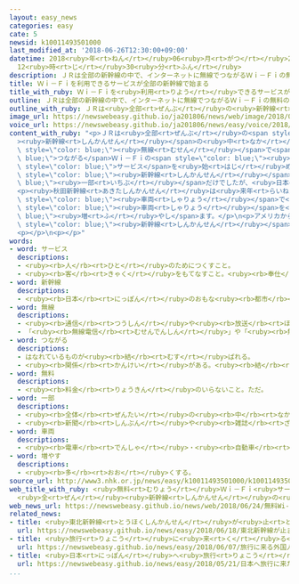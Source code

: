 ```yaml
---
layout: easy_news
categories: easy
cate: 5
newsid: k10011493501000
last_modified_at: '2018-06-26T12:30:00+09:00'
datetime: 2018<ruby>年<rt>ねん</rt></ruby>06<ruby>月<rt>がつ</rt></ruby>26<ruby>日<rt>にち</rt></ruby>
  12<ruby>時<rt>じ</rt></ruby>30<ruby>分<rt>ふん</rt></ruby>
description: ＪＲは全部の新幹線の中で、インターネットに無線でつながるＷｉ－Ｆｉの無料のサービスを始めます。
title: Ｗｉ－Ｆｉを利用できるサービスが全部の新幹線で始まる
title_with_ruby: Ｗｉ－Ｆｉを<ruby>利用<rt>りよう</rt></ruby>できるサービスが<ruby>全部<rt>ぜんぶ</rt></ruby>の<ruby>新幹線<rt>しんかんせん</rt></ruby>で<ruby>始<rt>はじ</rt></ruby>まる
outline: ＪＲは全部の新幹線の中で、インターネットに無線でつながるＷｉ－Ｆｉの無料のサービスを始めます。
outline_with_ruby: ＪＲは<ruby>全部<rt>ぜんぶ</rt></ruby>の<ruby>新幹線<rt>しんかんせん</rt></ruby>の<ruby>中<rt>なか</rt></ruby>で、インターネットに<ruby>無線<rt>むせん</rt></ruby>でつながるＷｉ－Ｆｉの<ruby>無料<rt>むりょう</rt></ruby>のサービスを<ruby>始<rt>はじ</rt></ruby>めます。
image_url: https://newswebeasy.github.io/ja201806/news/web/image/2018/06/24/K10011493501_1806241558_1806241600_01_02.jpg
voice_url: https://newswebeasy.github.io/ja201806/news/easy/voice/2018/06/26/k10011493501000.mp4
content_with_ruby: "<p>ＪＲは<ruby>全部<rt>ぜんぶ</rt></ruby>の<span style=\"color: blue;\"\
  ><ruby>新幹線<rt>しんかんせん</rt></ruby></span>の<ruby>中<rt>なか</rt></ruby>で、インターネットに<span\
  \ style=\"color: blue;\"><ruby>無線<rt>むせん</rt></ruby></span>で<span style=\"color:\
  \ blue;\">つながる</span>Ｗｉ－Ｆｉの<span style=\"color: blue;\"><ruby>無料<rt>むりょう</rt></ruby></span>の<span\
  \ style=\"color: blue;\">サービス</span>を<ruby>始<rt>はじ</rt></ruby>めます。<ruby>今<rt>いま</rt></ruby>までＷｉ－Ｆｉを<ruby>利用<rt>りよう</rt></ruby>できる<span\
  \ style=\"color: blue;\"><ruby>新幹線<rt>しんかんせん</rt></ruby></span>は<span style=\"color:\
  \ blue;\"><ruby>一部<rt>いちぶ</rt></ruby></span>だけでしたが、<ruby>日本<rt>にっぽん</rt></ruby>へ<ruby>旅行<rt>りょこう</rt></ruby>に<ruby>来<rt>く</rt></ruby>る<ruby>外国人<rt>がいこくじん</rt></ruby>などからもっと<ruby>利用<rt>りよう</rt></ruby>できるようにしてほしいと<ruby>言<rt>い</rt></ruby>われていました。</p>\n\
  <p><ruby>秋田新幹線<rt>あきたしんかんせん</rt></ruby>は<ruby>来年<rt>らいねん</rt></ruby>５<ruby>月<rt>がつ</rt></ruby>まで、<ruby>北陸新幹線<rt>ほくりくしんかんせん</rt></ruby>は<ruby>来年<rt>らいねん</rt></ruby>９<ruby>月<rt>がつ</rt></ruby>まで、<ruby>東海道<rt>とうかいどう</rt></ruby>と<ruby>山陽<rt>さんよう</rt></ruby>、<ruby>九州<rt>きゅうしゅう</rt></ruby>、<ruby>山形新幹線<rt>やまがたしんかんせん</rt></ruby>は２０２０<ruby>年<rt>ねん</rt></ruby>３<ruby>月<rt>がつ</rt></ruby>までに<ruby>全部<rt>ぜんぶ</rt></ruby>の<span\
  \ style=\"color: blue;\"><ruby>車両<rt>しゃりょう</rt></ruby></span>で<ruby>利用<rt>りよう</rt></ruby>できるようにします。<ruby>北海道<rt>ほっかいどう</rt></ruby>、<ruby>東北<rt>とうほく</rt></ruby>、<ruby>上越<rt>じょうえつ</rt></ruby><ruby>新幹線<rt>しんかんせん</rt></ruby>でも<ruby>利用<rt>りよう</rt></ruby>できる<span\
  \ style=\"color: blue;\"><ruby>車両<rt>しゃりょう</rt></ruby></span>を<span style=\"color:\
  \ blue;\"><ruby>増<rt>ふ</rt></ruby>やし</span>ます。</p>\n<p>アメリカから<ruby>旅行<rt>りょこう</rt></ruby>で<ruby>来<rt>き</rt></ruby>た<ruby>男性<rt>だんせい</rt></ruby>は、「Ｗｉ－Ｆｉを<ruby>使<rt>つか</rt></ruby>うことができたら、<span\
  \ style=\"color: blue;\"><ruby>新幹線<rt>しんかんせん</rt></ruby></span>の<ruby>中<rt>なか</rt></ruby>から<ruby>家族<rt>かぞく</rt></ruby>に<ruby>連絡<rt>れんらく</rt></ruby>をすることができるのでうれしいです」と<ruby>話<rt>はな</rt></ruby>していました。</p>\n\
  <p></p>\n<p></p>"
words:
- word: サービス
  descriptions:
  - <ruby><rb>人</rb><rt>ひと</rt></ruby>のためにつくすこと。
  - <ruby><rb>客</rb><rt>きゃく</rt></ruby>をもてなすこと。<ruby><rb>奉仕</rb><rt>ほうし</rt></ruby>。
- word: 新幹線
  descriptions:
  - <ruby><rb>日本</rb><rt>にっぽん</rt></ruby>のおもな<ruby><rb>都市</rb><rt>とし</rt></ruby>を<ruby><rb>結</rb><rt>むす</rt></ruby>んで、<ruby><rb>速</rb><rt>はや</rt></ruby>く<ruby><rb>人</rb><rt>ひと</rt></ruby>を<ruby><rb>運</rb><rt>はこ</rt></ruby>ぶための<ruby><rb>高速鉄道</rb><rt>こうそくてつどう</rt></ruby>。<ruby><rb>東海道新幹線</rb><rt>とうかいどうしんかんせん</rt></ruby>、<ruby><rb>山陽新幹線</rb><rt>さんようしんかんせん</rt></ruby>、<ruby><rb>上越新幹線</rb><rt>じょうえつしんかんせん</rt></ruby>、<ruby><rb>長野新幹線</rb><rt>ながのしんかんせん</rt></ruby>、<ruby><rb>東北新幹線</rb><rt>とうほくしんかんせん</rt></ruby>、<ruby><rb>山形新幹線</rb><rt>やまがたしんかんせん</rt></ruby>、<ruby><rb>秋田新幹線</rb><rt>あきたしんかんせん</rt></ruby>、<ruby><rb>九州新幹線</rb><rt>きゅうしゅうしんかんせん</rt></ruby>がある。
- word: 無線
  descriptions:
  - <ruby><rb>通信</rb><rt>つうしん</rt></ruby>や<ruby><rb>放送</rb><rt>ほうそう</rt></ruby>で、<ruby><rb>電波</rb><rt>でんぱ</rt></ruby>を<ruby><rb>使</rb><rt>つか</rt></ruby>い、<ruby><rb>電線</rb><rt>でんせん</rt></ruby>を<ruby><rb>使</rb><rt>つか</rt></ruby>わないこと。
  - 「<ruby><rb>無線電信</rb><rt>むせんでんしん</rt></ruby>」や「<ruby><rb>無線電話</rb><rt>むせんでんわ</rt></ruby>」の<ruby><rb>略</rb><rt>りゃく</rt></ruby>。
- word: つながる
  descriptions:
  - はなれているものが<ruby><rb>結</rb><rt>むす</rt></ruby>ばれる。
  - <ruby><rb>関係</rb><rt>かんけい</rt></ruby>がある。<ruby><rb>結</rb><rt>むす</rt></ruby>びつく。
- word: 無料
  descriptions:
  - <ruby><rb>料金</rb><rt>りょうきん</rt></ruby>のいらないこと。ただ。
- word: 一部
  descriptions:
  - <ruby><rb>全体</rb><rt>ぜんたい</rt></ruby>の<ruby><rb>中</rb><rt>なか</rt></ruby>の、ある<ruby><rb>部分</rb><rt>ぶぶん</rt></ruby>。
  - <ruby><rb>新聞</rb><rt>しんぶん</rt></ruby>や<ruby><rb>雑誌</rb><rt>ざっし</rt></ruby>などを<ruby><rb>数</rb><rt>かぞ</rt></ruby>えるときの、<ruby><rb>一</rb><rt>ひと</rt></ruby>つ。
- word: 車両
  descriptions:
  - <ruby><rb>電車</rb><rt>でんしゃ</rt></ruby>・<ruby><rb>自動車</rb><rt>じどうしゃ</rt></ruby>などのこと。また、その<ruby><rb>一台</rb><rt>いちだい</rt></ruby><ruby><rb>一台</rb><rt>いちだい</rt></ruby>。
- word: 増やす
  descriptions:
  - <ruby><rb>多</rb><rt>おお</rt></ruby>くする。
source_url: http://www3.nhk.or.jp/news/easy/k10011493501000/k10011493501000.html
web_title_with_ruby: <ruby>無料<rt>むりょう</rt></ruby>Ｗｉ－Ｆｉ<ruby>サービス<rt>さーびす</rt></ruby>
  <ruby>全<rt>ぜん</rt></ruby><ruby>新幹線<rt>しんかんせん</rt></ruby>の<ruby>路線<rt>ろせん</rt></ruby>で<ruby>今年度中<rt>こんねんどちゅう</rt></ruby>に<ruby>提供<rt>ていきょう</rt></ruby>へ
web_news_url: https://newswebeasy.github.io/news/web/2018/06/24/無料Wi-Fiサービス-全新幹線の路線で今年度中に提供へ
related_news:
- title: <ruby>東北新幹線<rt>とうほくしんかんせん</rt></ruby>が<ruby>止<rt>と</rt></ruby>まる　パンタグラフに<ruby>何<rt>なに</rt></ruby>かがぶつかった<ruby>跡<rt>あと</rt></ruby>
  url: https://newswebeasy.github.io/news/easy/2018/06/18/東北新幹線が止まる-パンタグラフに何かがぶつかった跡
- title: <ruby>旅行<rt>りょこう</rt></ruby>に<ruby>来<rt>く</rt></ruby>る<ruby>外国人<rt>がいこくじん</rt></ruby>を<ruby>増<rt>ふ</rt></ruby>やす　マナーの<ruby>問題<rt>もんだい</rt></ruby>も<ruby>考<rt>かんが</rt></ruby>える<ruby>必要<rt>ひつよう</rt></ruby>がある
  url: https://newswebeasy.github.io/news/easy/2018/06/07/旅行に来る外国人を増やす-マナーの問題も考える必要がある
- title: <ruby>日本<rt>にっぽん</rt></ruby>へ<ruby>旅行<rt>りょこう</rt></ruby>に<ruby>来<rt>き</rt></ruby>た<ruby>外国人<rt>がいこくじん</rt></ruby>が<ruby>最<rt>もっと</rt></ruby>も<ruby>早<rt>はや</rt></ruby>く１０００<ruby>万<rt>まん</rt></ruby><ruby>人<rt>にん</rt></ruby>になる
  url: https://newswebeasy.github.io/news/easy/2018/05/21/日本へ旅行に来た外国人が最も早く1000万人になる
...
```

